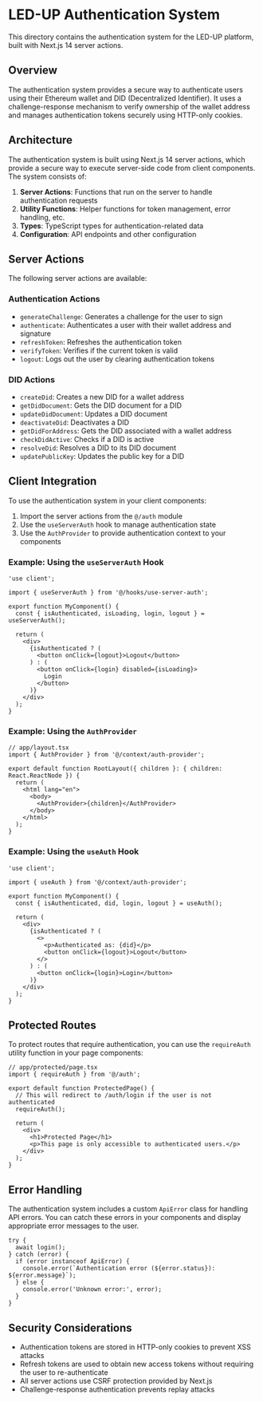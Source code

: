 # LED-UP Authentication System

This directory contains the authentication system for the LED-UP platform, built with Next.js 14 server actions.

## Overview

The authentication system provides a secure way to authenticate users using their Ethereum wallet and DID (Decentralized Identifier). It uses a challenge-response mechanism to verify ownership of the wallet address and manages authentication tokens securely using HTTP-only cookies.

## Architecture

The authentication system is built using Next.js 14 server actions, which provide a secure way to execute server-side code from client components. The system consists of:

1. **Server Actions**: Functions that run on the server to handle authentication requests
2. **Utility Functions**: Helper functions for token management, error handling, etc.
3. **Types**: TypeScript types for authentication-related data
4. **Configuration**: API endpoints and other configuration

## Server Actions

The following server actions are available:

### Authentication Actions

- `generateChallenge`: Generates a challenge for the user to sign
- `authenticate`: Authenticates a user with their wallet address and signature
- `refreshToken`: Refreshes the authentication token
- `verifyToken`: Verifies if the current token is valid
- `logout`: Logs out the user by clearing authentication tokens

### DID Actions

- `createDid`: Creates a new DID for a wallet address
- `getDidDocument`: Gets the DID document for a DID
- `updateDidDocument`: Updates a DID document
- `deactivateDid`: Deactivates a DID
- `getDidForAddress`: Gets the DID associated with a wallet address
- `checkDidActive`: Checks if a DID is active
- `resolveDid`: Resolves a DID to its DID document
- `updatePublicKey`: Updates the public key for a DID

## Client Integration

To use the authentication system in your client components:

1. Import the server actions from the `@/auth` module
2. Use the `useServerAuth` hook to manage authentication state
3. Use the `AuthProvider` to provide authentication context to your components

### Example: Using the `useServerAuth` Hook

```tsx
'use client';

import { useServerAuth } from '@/hooks/use-server-auth';

export function MyComponent() {
  const { isAuthenticated, isLoading, login, logout } = useServerAuth();

  return (
    <div>
      {isAuthenticated ? (
        <button onClick={logout}>Logout</button>
      ) : (
        <button onClick={login} disabled={isLoading}>
          Login
        </button>
      )}
    </div>
  );
}
```

### Example: Using the `AuthProvider`

```tsx
// app/layout.tsx
import { AuthProvider } from '@/context/auth-provider';

export default function RootLayout({ children }: { children: React.ReactNode }) {
  return (
    <html lang="en">
      <body>
        <AuthProvider>{children}</AuthProvider>
      </body>
    </html>
  );
}
```

### Example: Using the `useAuth` Hook

```tsx
'use client';

import { useAuth } from '@/context/auth-provider';

export function MyComponent() {
  const { isAuthenticated, did, login, logout } = useAuth();

  return (
    <div>
      {isAuthenticated ? (
        <>
          <p>Authenticated as: {did}</p>
          <button onClick={logout}>Logout</button>
        </>
      ) : (
        <button onClick={login}>Login</button>
      )}
    </div>
  );
}
```

## Protected Routes

To protect routes that require authentication, you can use the `requireAuth` utility function in your page components:

```tsx
// app/protected/page.tsx
import { requireAuth } from '@/auth';

export default function ProtectedPage() {
  // This will redirect to /auth/login if the user is not authenticated
  requireAuth();

  return (
    <div>
      <h1>Protected Page</h1>
      <p>This page is only accessible to authenticated users.</p>
    </div>
  );
}
```

## Error Handling

The authentication system includes a custom `ApiError` class for handling API errors. You can catch these errors in your components and display appropriate error messages to the user.

```tsx
try {
  await login();
} catch (error) {
  if (error instanceof ApiError) {
    console.error(`Authentication error (${error.status}): ${error.message}`);
  } else {
    console.error('Unknown error:', error);
  }
}
```

## Security Considerations

- Authentication tokens are stored in HTTP-only cookies to prevent XSS attacks
- Refresh tokens are used to obtain new access tokens without requiring the user to re-authenticate
- All server actions use CSRF protection provided by Next.js
- Challenge-response authentication prevents replay attacks
